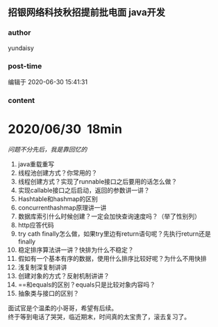 ## 招银网络科技秋招提前批电面   java开发
### author 
yundaisy
### post-time 

编辑于  2020-06-30 15:41:31
### content 
<div class="post-topic-des nc-post-content">
 <h1>
  <span>
   2020/06/30  18min
  </span>
 </h1>
 <div>
  <em>
   问题不分先后，我是靠回忆的
  </em>
 </div>
 <div>
  <ol>
   <li>
    java重载重写
   </li>
   <li>
    线程池创建方式？你常用的？
   </li>
   <li>
    线程创建方式？实现了runnable接口之后要用的话怎么做？
   </li>
   <li>
    实现callable接口之后启动，返回的参数讲一讲？
   </li>
   <li>
    Hashtable和hashmap的区别
   </li>
   <li>
    concurrenthashmap原理讲一讲
   </li>
   <li>
    数据库索引什么时候创建？一定会加快查询速度吗？（举了性别列）
   </li>
   <li>
    http应答代码
   </li>
   <li>
    try cath finally怎么做，如果try里边有return语句呢？先执行return还是finally
   </li>
   <li>
    稳定排序算法讲一讲？快排为什么不稳定？
   </li>
   <li>
    假如有一个基本有序的数据，使用什么排序比较好呢？为什么不用快排
   </li>
   <li>
    浅复制深复制讲讲
   </li>
   <li>
    创建对象的方式？反射机制讲讲？
   </li>
   <li>
    ==和equals的区别？equals只是比较对象内容吗？
   </li>
   <li>
    抽象类与接口的区别？
   </li>
  </ol>
  <div>
   面试官是个温柔的小哥哥，希望有后续。
  </div>
  <div>
   终于等到电话了哭哭，临近期末，时间真的太宝贵了，滚去复习了。
  </div>
 </div>
 <div>
  <br/>
 </div>
</div>
